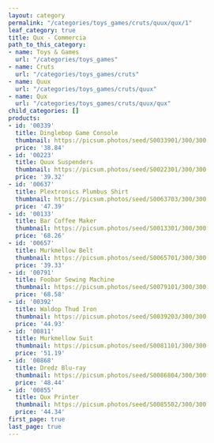 ```yaml
---
layout: category
permalink: "/categories/toys_games/cruts/quux/qux/1"
leaf_category: true
title: Qux - Commercia
path_to_this_category:
- name: Toys & Games
  url: "/categories/toys_games"
- name: Cruts
  url: "/categories/toys_games/cruts"
- name: Quux
  url: "/categories/toys_games/cruts/quux"
- name: Qux
  url: "/categories/toys_games/cruts/quux/qux"
child_categories: []
products:
- id: '00339'
  title: Dinglebop Game Console
  thumbnail: https://picsum.photos/seed/S0033901/300/300
  price: '38.84'
- id: '00223'
  title: Quux Suspenders
  thumbnail: https://picsum.photos/seed/S0022301/300/300
  price: '39.32'
- id: '00637'
  title: Plextronics Plumbus Shirt
  thumbnail: https://picsum.photos/seed/S0063703/300/300
  price: '47.39'
- id: '00133'
  title: Bar Coffee Maker
  thumbnail: https://picsum.photos/seed/S0013301/300/300
  price: '68.26'
- id: '00657'
  title: Murkmellow Belt
  thumbnail: https://picsum.photos/seed/S0065701/300/300
  price: '39.33'
- id: '00791'
  title: Foobar Sewing Machine
  thumbnail: https://picsum.photos/seed/S0079101/300/300
  price: '68.58'
- id: '00392'
  title: Waldop Thud Iron
  thumbnail: https://picsum.photos/seed/S0039203/300/300
  price: '44.93'
- id: '00811'
  title: Murkmellow Suit
  thumbnail: https://picsum.photos/seed/S0081101/300/300
  price: '51.19'
- id: '00868'
  title: Dredz Blu-ray
  thumbnail: https://picsum.photos/seed/S0086804/300/300
  price: '48.44'
- id: '00855'
  title: Qux Printer
  thumbnail: https://picsum.photos/seed/S0085502/300/300
  price: '44.34'
first_page: true
last_page: true
---
```

